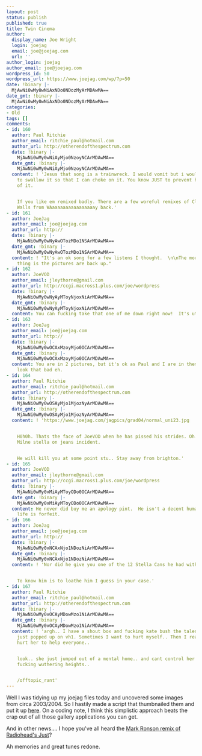 ```yaml
---
layout: post
status: publish
published: true
title: Twin Cinema
author:
  display_name: Joe Wright
  login: joejag
  email: joe@joejag.com
  url: ''
author_login: joejag
author_email: joe@joejag.com
wordpress_id: 50
wordpress_url: https://www.joejag.com/wp/?p=50
date: !binary |-
  MjAwNi0wMy0wNiAxNDo0NDozMyArMDAwMA==
date_gmt: !binary |-
  MjAwNi0wMy0wNiAxNDo0NDozMyArMDAwMA==
categories:
- Old
tags: []
comments:
- id: 160
  author: Paul Ritchie
  author_email: ritchie_paul@hotmail.com
  author_url: http://otherendofthespectrum.com
  date: !binary |-
    MjAwNi0wMy0wNiAyMjo0NzoyNCArMDAwMA==
  date_gmt: !binary |-
    MjAwNi0wMy0wNiAyMjo0NzoyNCArMDAwMA==
  content: ! 'Jesus that song is a trainwreck. I would vomit but i would be tempted
    to swallow it so that I can choke on it. You know JUST to prevent hearing anymore
    of it.


    If you like em remixed badly. There are a few woreful remixes of Climbing Up the
    Walls from WAaaaaaaaaaaaaaaaay back.'
- id: 161
  author: JoeJag
  author_email: joe@joejag.com
  author_url: http://
  date: !binary |-
    MjAwNi0wMy0wNyAwOTozMDo1NSArMDAwMA==
  date_gmt: !binary |-
    MjAwNi0wMy0wNyAwOTozMDo1NSArMDAwMA==
  content: ! "It's an ok song for a few listens I thought.  \n\nThe more important
    thing is the pictures are back up."
- id: 162
  author: JoeVOD
  author_email: jleythorne@gmail.com
  author_url: http://ccgi.macross1.plus.com/joe/wordpress
  date: !binary |-
    MjAwNi0wMy0wNyAyMToyNjoxNiArMDAwMA==
  date_gmt: !binary |-
    MjAwNi0wMy0wNyAyMToyNjoxNiArMDAwMA==
  content: You can fucking take that one of me down right now!  It's utterly vile!
- id: 163
  author: JoeJag
  author_email: joe@joejag.com
  author_url: http://
  date: !binary |-
    MjAwNi0wMy0wOCAxMzoyMjo0OCArMDAwMA==
  date_gmt: !binary |-
    MjAwNi0wMy0wOCAxMzoyMjo0OCArMDAwMA==
  content: You are in 2 pictures, but it's ok as Paul and I are in them so you can't
    look that bad eh.
- id: 164
  author: Paul Ritchie
  author_email: ritchie_paul@hotmail.com
  author_url: http://otherendofthespectrum.com
  date: !binary |-
    MjAwNi0wMy0wOSAyMjo1MjozNyArMDAwMA==
  date_gmt: !binary |-
    MjAwNi0wMy0wOSAyMjo1MjozNyArMDAwMA==
  content: ! 'https://www.joejag.com/jagpics/grad04/normal_uni23.jpg


    H0h0h. Thats the face of JoeVOD when he has pissed his strides. Oh. The famous
    Milne stella on jeans incident.


    He will kill you at some point stu.. Stay away from brighton.'
- id: 165
  author: JoeVOD
  author_email: jleythorne@gmail.com
  author_url: http://ccgi.macross1.plus.com/joe/wordpress
  date: !binary |-
    MjAwNi0wMy0xMiAyMToyODo0OCArMDAwMA==
  date_gmt: !binary |-
    MjAwNi0wMy0xMiAyMToyODo0OCArMDAwMA==
  content: He never did buy me an apology pint.  He isn't a decent human being.  His
    life is forfeit.
- id: 166
  author: JoeJag
  author_email: joe@joejag.com
  author_url: http://
  date: !binary |-
    MjAwNi0wMy0xNCAxNjo1NDozNiArMDAwMA==
  date_gmt: !binary |-
    MjAwNi0wMy0xNCAxNjo1NDozNiArMDAwMA==
  content: ! 'Nor did he give you one of the 12 Stella Cans he had with him.


    To know him is to loathe him I guess in your case.'
- id: 167
  author: Paul Ritchie
  author_email: ritchie_paul@hotmail.com
  author_url: http://otherendofthespectrum.com
  date: !binary |-
    MjAwNi0wMy0xOCAyMDowMzo1NiArMDAwMA==
  date_gmt: !binary |-
    MjAwNi0wMy0xOCAyMDowMzo1NiArMDAwMA==
  content: ! 'argh.. I have a shout box and fucking kate bush the talentless elf queen
    just popped up on vh1. Sometimes I want to hurt myself.. Then I realise I  should
    hurt her to help everyone..


    look.. she just jumped out of a mental home.. and cant control her voice... ARGHHHHHHHHHhh.
    fucking wuthering heights..


    /offtopic_rant'
---
```

<p>Well I was tidying up my joejag files today and uncovered some images from circa 2003/2004.  So I hastily made a script that thumbnailed them and put it up <a href="/jagpics">here</a>.   On a coding note, I think this simplistic approach beats the crap out of all those gallery applications you can get.</p>
<p>And in other news.... I hope you've all heard the <a href="/archive/Just.mp3">Mark Ronson remix of Radiohead's Just</a>?</p>
<p>Ah memories and great tunes redone.</p>
